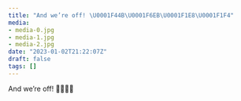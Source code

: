 ```yaml
---
title: "And we’re off! \U0001F44B\U0001F6EB\U0001F1E8\U0001F1F4"
media:
- media-0.jpg
- media-1.jpg
- media-2.jpg
date: "2023-01-02T21:22:07Z"
draft: false
tags: []
---
```

And we’re off\! 👋🛫🇨🇴
